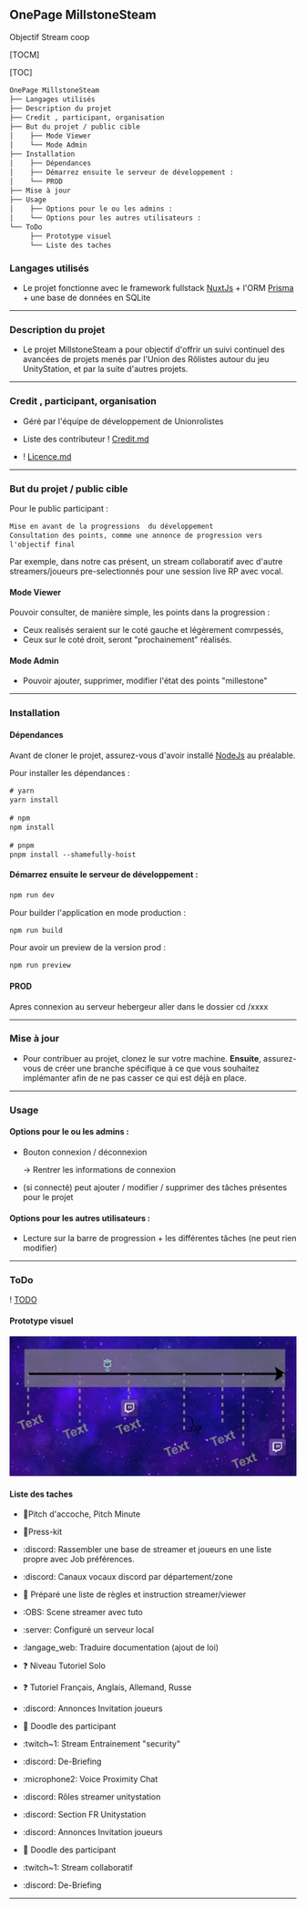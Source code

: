 ## OnePage MillstoneSteam
Objectif Stream coop

[TOCM]

[TOC]

```properties
OnePage MillstoneSteam
├── Langages utilisés
├── Description du projet
├── Credit , participant, organisation
├── But du projet / public cible
│	 ├── Mode Viewer
│	 └── Mode Admin
├── Installation
│	 ├── Dépendances
│	 ├── Démarrez ensuite le serveur de développement :
│	 └── PROD
├── Mise à jour
├── Usage
│	 ├── Options pour le ou les admins :
│	 └── Options pour les autres utilisateurs :
└── ToDo
	 ├── Prototype visuel
	 └── Liste des taches
```

### Langages utilisés

- Le projet fonctionne avec le framework fullstack [NuxtJs](https://v3.nuxtjs.org/) + l'ORM [Prisma](https://www.prisma.io/) + une base de données en SQLite

-------------

### Description du projet
- Le projet MillstoneSteam a pour objectif d'offrir un suivi continuel des avancées de projets menés par l'Union des Rôlistes autour du  jeu UnityStation, et par la suite d'autres projets.

-------------

### Credit , participant, organisation

- Géré par l'équipe de développement de Unionrolistes

- Liste des contributeur ! [Credit.md](https://github.com/Unitystation-fork/Unitystation-MillstoneSteam/blob/main/Credit.md)

- ! [Licence.md](https://github.com/Unitystation-fork/Unitystation-MillstoneSteam/blob/main/LICENSE)

-------------

### But du projet / public cible

Pour le public participant : 

    Mise en avant de la progressions  du développement
    Consultation des points, comme une annonce de progression vers l'objectif final


Par exemple, dans notre cas présent, un stream collaboratif avec d'autre streamers/joueurs pre-selectionnés pour une session live RP avec vocal.

#### Mode Viewer

Pouvoir consulter, de manière simple, les points dans la progression :
- Ceux realisés seraient sur le coté gauche et légèrement comrpessés,
- Ceux sur le coté droit, seront "prochainement" réalisés.

#### Mode Admin

- Pouvoir ajouter, supprimer, modifier l'état des points "millestone"

-------------

### Installation
####  Dépendances

Avant de cloner le projet, assurez-vous d'avoir installé [NodeJs](
https://docs.npmjs.com/downloading-and-installing-node-js-and-npm
) au préalable.

Pour installer les dépendances :
```console
# yarn
yarn install

# npm
npm install

# pnpm
pnpm install --shamefully-hoist
```

####   Démarrez ensuite le serveur de développement :
    
```bash
npm run dev
```
Pour builder l'application en mode production :

```bash
npm run build
```

Pour avoir un preview de la version prod :    
    
```bash
npm run preview
```

#### PROD
Apres connexion au serveur hebergeur
aller dans le dossier 
cd /xxxx

-------------

### Mise à jour

- Pour contribuer au projet, clonez le sur votre machine. 
**Ensuite**, assurez-vous de créer une branche spécifique à ce que vous souhaitez implémanter afin de ne pas casser ce qui est déjà en place.

-------------

### Usage
#### Options pour le ou les admins :

- Bouton connexion / déconnexion

    -> Rentrer les informations de connexion

- (si connecté) peut ajouter / modifier / supprimer des tâches présentes pour le projet 

#### Options pour les autres utilisateurs :

- Lecture sur la barre de progression + les différentes tâches
(ne peut rien modifier)

---

### ToDo
! [TODO](https://github.com/orgs/Unitystation-fork/projects/1/views/4?visibleFields=%5B%22Repository%22%2C20977185%2C%22Title%22%2C%22Labels%22%2C%22Assignees%22%2C%22Status%22%5D)

#### Prototype visuel

![](https://raw.githubusercontent.com/Unitystation-fork/Unitystation-MillstoneSteam/f1c3af75612b74685ed4ea3d72b65f597e01fd62/Images/2022-10-06-163647_1920x1080_scrot.png)

#### Liste des taches

- :page_facing_up:Pitch d'accoche, Pitch Minute
- :page_facing_up:Press-kit
- :discord: Rassembler une base de streamer et joueurs en une liste propre avec Job préférences.
- :discord: Canaux vocaux discord par département/zone
- :page_facing_up:  Préparé une liste de règles et instruction streamer/viewer
- :OBS: Scene streamer avec tuto
- :server: Configuré un serveur local
- :langage_web: Traduire documentation (ajout de loi)
- :question: Niveau Tutoriel Solo
- :question: Tutoriel Français, Anglais, Allemand, Russe

- :discord: Annonces Invitation joueurs
- :calendar: Doodle des participant
- :twitch~1: Stream Entrainement "security" 
- :discord: De-Briefing
- :microphone2: Voice Proximity Chat

- :discord: Rôles streamer unitystation
- :discord: Section FR Unitystation

- :discord: Annonces Invitation joueurs
- :calendar: Doodle des participant
- :twitch~1: Stream collaboratif
- :discord: De-Briefing

-------------
